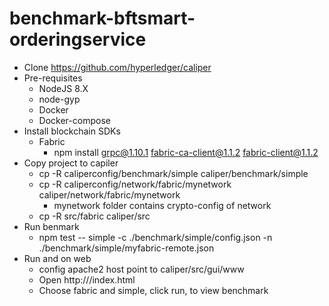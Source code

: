 # benchmark-bftsmart-orderingservice
- Clone https://github.com/hyperledger/caliper
- Pre-requisites
    - NodeJS 8.X
    - node-gyp
    - Docker
    - Docker-compose
- Install blockchain SDKs
    - Fabric
        - npm install grpc@1.10.1 fabric-ca-client@1.1.2 fabric-client@1.1.2
- Copy project to capiler
    - cp -R caliperconfig/benchmark/simple caliper/benchmark/simple
    - cp -R caliperconfig/network/fabric/mynetwork caliper/network/fabric/mynetwork
        - mynetwork folder contains crypto-config of network
    - cp -R src/fabric caliper/src
- Run benmark
    - npm test -- simple -c ./benchmark/simple/config.json -n ./benchmark/simple/myfabric-remote.json
- Run and on web
   - config apache2 host point to caliper/src/gui/www
   - Open http://<hostname>/index.html
   - Choose fabric and simple, click run, to view benchmark
